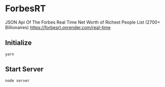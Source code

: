 # ForbesRT
JSON Api Of The Forbes Real Time Net Worth of Richest People List (2700+ Billionaires)
https://forbesrt.onrender.com/real-time

## Initialize
``` 
yarn
```

## Start Server
``` 
node server
```
